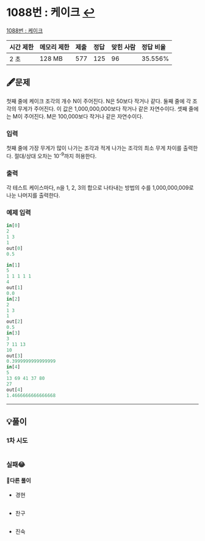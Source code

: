 # 1088번 : 케이크 [↩](../../acmicpc)

[1088번 : 케이크](https://www.acmicpc.net/problem/1088)

| 시간 제한 | 메모리 제한 | 제출 | 정답 | 맞힌 사람 | 정답 비율 |
| :-------- | :---------- | :--- | :--- | :-------- | :-------- |
| 2 초      | 128 MB      | 577  | 125  | 96        | 35.556%   |

## 🖋️문제

첫째 줄에 케이크 조각의 개수 N이 주어진다. N은 50보다 작거나 같다. 둘째 줄에 각 조각의 무게가 주어진다. 이 값은 1,000,000,000보다 작거나 같은 자연수이다. 셋째 줄에는 M이 주어진다. M은 100,000보다 작거나 같은 자연수이다.

### 입력

첫째 줄에 가장 무게가 많이 나가는 조각과 적게 나가는 조각의 최소 무게 차이를 출력한다. 절대/상대 오차는 10<sup>-9</sup>까지 허용한다.

### 출력

각 테스트 케이스마다, n을 1, 2, 3의 합으로 나타내는 방법의 수를 1,000,000,009로 나눈 나머지를 출력한다.

### 예제 입력

```python
in[0]
2
1 3
1
out[0]
0.5

in[1]
5
1 1 1 1 1
4
out[1]
0.0
in[2]
2
1 3
1
out[2]
0.5
in[3]
3
7 11 13
10
out[3]
0.3999999999999999
in[4]
5
13 69 41 37 80
27
out[4]
1.4666666666666668
```

---

## 💡풀이
### 1차 시도

```python

```
### 실패😂

#### 🤝다른 풀이

* 경현

```java

```

* 찬구

```java

```

* 진숙

```java

```

